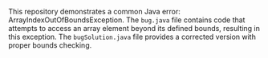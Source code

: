 This repository demonstrates a common Java error: ArrayIndexOutOfBoundsException.  The `bug.java` file contains code that attempts to access an array element beyond its defined bounds, resulting in this exception. The `bugSolution.java` file provides a corrected version with proper bounds checking.